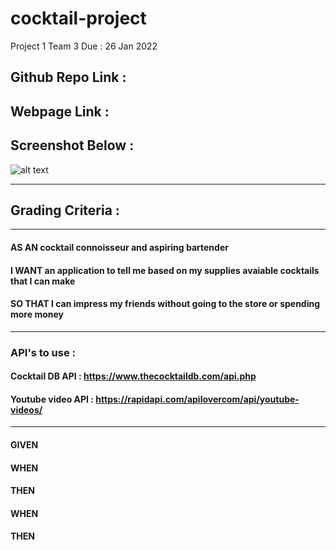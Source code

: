 # cocktail-project
 Project 1 Team 3 Due : 26 Jan 2022

## Github Repo Link : 

## Webpage Link : 

## Screenshot Below :
![alt text](./assets/images/)

---
## Grading Criteria :
---
#### AS AN cocktail connoisseur and aspiring bartender
#### I WANT an application to tell me based on my supplies avaiable cocktails that I can make
#### SO THAT I can impress my friends without going to the store or spending more money
---
### API's to use :
#### Cocktail DB API : https://www.thecocktaildb.com/api.php
#### Youtube video API : https://rapidapi.com/apilovercom/api/youtube-videos/
---
#### GIVEN 
#### WHEN 
#### THEN 
#### WHEN 
#### THEN 
